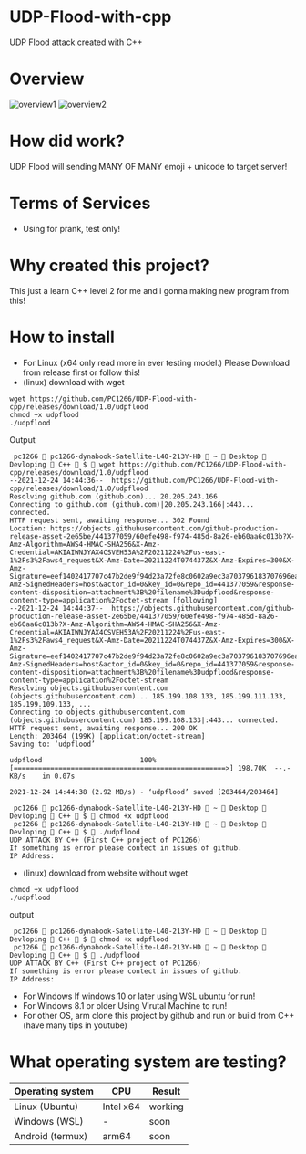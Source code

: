 # UDP-Flood-with-cpp
UDP Flood attack created with C++
# Overview
![overview1](https://media.discordapp.net/attachments/879939876181647380/923840786670419988/unknown.png?width=790&height=460)
![overview2](https://media.discordapp.net/attachments/879939876181647380/923840530666889236/unknown.png?width=790&height=460)
# How did work?
UDP Flood will sending MANY OF MANY emoji + unicode to target server!
# Terms of Services
* Using for prank, test only!
# Why created this project?
This just a learn C++ level 2 for me and i gonna making new program from this!
# How to install
* For Linux (x64 only read more in ever testing model.)
Please Download from release first or follow this!
* (linux) download with wget
```
wget https://github.com/PC1266/UDP-Flood-with-cpp/releases/download/1.0/udpflood
chmod +x udpflood
./udpflood
```
Output
```
 pc1266  pc1266-dynabook-Satellite-L40-213Y-HD  ~  Desktop  Devloping  C++  $  wget https://github.com/PC1266/UDP-Flood-with-cpp/releases/download/1.0/udpflood
--2021-12-24 14:44:36--  https://github.com/PC1266/UDP-Flood-with-cpp/releases/download/1.0/udpflood
Resolving github.com (github.com)... 20.205.243.166
Connecting to github.com (github.com)|20.205.243.166|:443... connected.
HTTP request sent, awaiting response... 302 Found
Location: https://objects.githubusercontent.com/github-production-release-asset-2e65be/441377059/60efe498-f974-485d-8a26-eb60aa6c013b?X-Amz-Algorithm=AWS4-HMAC-SHA256&X-Amz-Credential=AKIAIWNJYAX4CSVEH53A%2F20211224%2Fus-east-1%2Fs3%2Faws4_request&X-Amz-Date=20211224T074437Z&X-Amz-Expires=300&X-Amz-Signature=eef1402417707c47b2de9f94d23a72fe8c0602a9ec3a703796183707696eaac4&X-Amz-SignedHeaders=host&actor_id=0&key_id=0&repo_id=441377059&response-content-disposition=attachment%3B%20filename%3Dudpflood&response-content-type=application%2Foctet-stream [following]
--2021-12-24 14:44:37--  https://objects.githubusercontent.com/github-production-release-asset-2e65be/441377059/60efe498-f974-485d-8a26-eb60aa6c013b?X-Amz-Algorithm=AWS4-HMAC-SHA256&X-Amz-Credential=AKIAIWNJYAX4CSVEH53A%2F20211224%2Fus-east-1%2Fs3%2Faws4_request&X-Amz-Date=20211224T074437Z&X-Amz-Expires=300&X-Amz-Signature=eef1402417707c47b2de9f94d23a72fe8c0602a9ec3a703796183707696eaac4&X-Amz-SignedHeaders=host&actor_id=0&key_id=0&repo_id=441377059&response-content-disposition=attachment%3B%20filename%3Dudpflood&response-content-type=application%2Foctet-stream
Resolving objects.githubusercontent.com (objects.githubusercontent.com)... 185.199.108.133, 185.199.111.133, 185.199.109.133, ...
Connecting to objects.githubusercontent.com (objects.githubusercontent.com)|185.199.108.133|:443... connected.
HTTP request sent, awaiting response... 200 OK
Length: 203464 (199K) [application/octet-stream]
Saving to: ‘udpflood’

udpflood                        100%[====================================================>] 198.70K  --.-KB/s    in 0.07s   

2021-12-24 14:44:38 (2.92 MB/s) - ‘udpflood’ saved [203464/203464]

 pc1266  pc1266-dynabook-Satellite-L40-213Y-HD  ~  Desktop  Devloping  C++  $  chmod +x udpflood
 pc1266  pc1266-dynabook-Satellite-L40-213Y-HD  ~  Desktop  Devloping  C++  $  ./udpflood
UDP ATTACK BY C++ (First C++ project of PC1266)
If something is error please contect in issues of github.
IP Address: 
```
* (linux) download from website without wget
```
chmod +x udpflood
./udpflood
```
output
```
 pc1266  pc1266-dynabook-Satellite-L40-213Y-HD  ~  Desktop  Devloping  C++  $  chmod +x udpflood
 pc1266  pc1266-dynabook-Satellite-L40-213Y-HD  ~  Desktop  Devloping  C++  $  ./udpflood
UDP ATTACK BY C++ (First C++ project of PC1266)
If something is error please contect in issues of github.
IP Address: 
```
* For Windows
If windows 10 or later using WSL ubuntu for run!
* For Windows 8.1 or older
Using Virutal Machine to run!
* For other OS, arm
clone this project by github and run or build from C++ (have many tips in youtube)
# What operating system are testing?
| Operating system  | CPU | Result | 
| ------------- | ------------- | ------------- |
| Linux (Ubuntu)| Intel x64  | working |
| Windows (WSL)  | -  | soon |
| Android (termux) | arm64 | soon |


